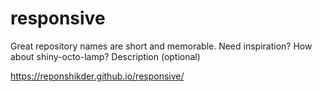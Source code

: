 # responsive
Great repository names are short and memorable. Need inspiration? How about shiny-octo-lamp?  Description (optional)


https://reponshikder.github.io/responsive/
